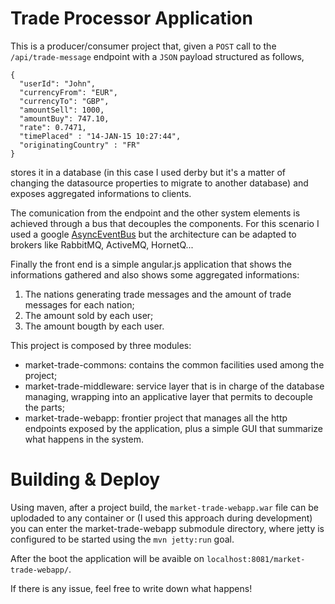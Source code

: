 Trade Processor Application
=======

This is a producer/consumer project that, given a `POST` call to the `/api/trade-message` endpoint with a `JSON` payload structured as follows,
```
{
  "userId": "John",
  "currencyFrom": "EUR",
  "currencyTo": "GBP",
  "amountSell": 1000,
  "amountBuy": 747.10,
  "rate": 0.7471,
  "timePlaced" : "14-JAN-15 10:27:44",
  "originatingCountry" : "FR"
}
```
stores it in a database (in this case I used derby but it's a matter of changing the datasource properties to migrate to another database) and exposes aggregated informations to clients.

The comunication from the endpoint and the other system elements is achieved through a bus that decouples the components. For this scenario I used a google [AsyncEventBus](http://docs.guava-libraries.googlecode.com/git/javadoc/com/google/common/eventbus/AsyncEventBus.html) but the architecture can be adapted to brokers like RabbitMQ, ActiveMQ, HornetQ...

Finally the front end is a simple angular.js application that shows the informations gathered and also shows some aggregated informations:
  1. The nations generating trade messages and the amount of trade messages for each nation;
  2. The amount sold by each user;
  3. The amount bougth by each user.

This project is composed by three modules:
 - market-trade-commons: contains the common facilities used among the project;
 - market-trade-middleware: service layer that is in charge of the database managing, wrapping into an applicative layer that permits to decouple the parts;
 - market-trade-webapp: frontier project that manages all the http endpoints exposed by the application, plus a simple GUI that summarize what happens in the system.

Building & Deploy
===
Using maven, after a project build, the `market-trade-webapp.war` file can be uplodaded to any container or (I used this approach during development) you can enter the market-trade-webapp submodule directory, where jetty is configured to be started using the `mvn jetty:run` goal.

After the boot the application will be avaible on `localhost:8081/market-trade-webapp/`.

If there is any issue, feel free to write down what happens!
